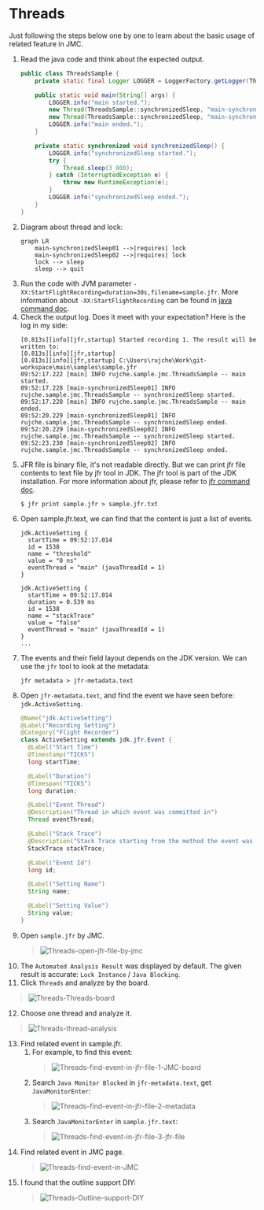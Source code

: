# Threads

Just following the steps below one by one to learn about the basic usage of related feature in JMC.

1. Read the java code and think about the expected output.
    ```java
    public class ThreadsSample {
        private static final Logger LOGGER = LoggerFactory.getLogger(ThreadsSample.class);
    
        public static void main(String[] args) {
            LOGGER.info("main started.");
            new Thread(ThreadsSample::synchronizedSleep, "main-synchronizedSleep01").start();
            new Thread(ThreadsSample::synchronizedSleep, "main-synchronizedSleep02").start();
            LOGGER.info("main ended.");
        }
    
        private static synchronized void synchronizedSleep() {
            LOGGER.info("synchronizedSleep started.");
            try {
                Thread.sleep(3_000);
            } catch (InterruptedException e) {
                throw new RuntimeException(e);
            }
            LOGGER.info("synchronizedSleep ended.");
        }
    }
    ```
2. Diagram about thread and lock:
    ```mermaid
    graph LR
        main-synchronizedSleep01 -->|requires| lock
        main-synchronizedSleep02 -->|requires| lock
        lock --> sleep
        sleep --> quit
    ```
3. Run the code with JVM parameter `-XX:StartFlightRecording=duration=30s,filename=sample.jfr`. More information about 
   `-XX:StartFlightRecording` can be found in [java command doc](https://docs.oracle.com/en/java/javase/22/docs/specs/man/java.html).
4. Check the output log. Does it meet with your expectation? Here is the log in my side:
   ```text
   [0.813s][info][jfr,startup] Started recording 1. The result will be written to:
   [0.813s][info][jfr,startup] 
   [0.813s][info][jfr,startup] C:\Users\rujche\Work\git-workspace\main\samples\sample.jfr
   09:52:17.222 [main] INFO rujche.sample.jmc.ThreadsSample -- main started.
   09:52:17.228 [main-synchronizedSleep01] INFO rujche.sample.jmc.ThreadsSample -- synchronizedSleep started.
   09:52:17.228 [main] INFO rujche.sample.jmc.ThreadsSample -- main ended.
   09:52:20.229 [main-synchronizedSleep01] INFO rujche.sample.jmc.ThreadsSample -- synchronizedSleep ended.
   09:52:20.229 [main-synchronizedSleep02] INFO rujche.sample.jmc.ThreadsSample -- synchronizedSleep started.
   09:52:23.230 [main-synchronizedSleep02] INFO rujche.sample.jmc.ThreadsSample -- synchronizedSleep ended.
   ```
5. JFR file is binary file, it's not readable directly. But we can print jfr file contents to text file by jfr tool in 
   JDK. The jfr tool is part of the JDK installation. For more information about jfr, please refer to 
   [jfr command doc](https://docs.oracle.com/en/java/javase/22/docs/specs/man/jfr.html).
   ```shell
   $ jfr print sample.jfr > sample.jfr.txt
   ```
6. Open sample.jfr.text, we can find that the content is just a list of events.
   ```text
   jdk.ActiveSetting {
     startTime = 09:52:17.014
     id = 1538
     name = "threshold"
     value = "0 ns"
     eventThread = "main" (javaThreadId = 1)
   }
   
   jdk.ActiveSetting {
     startTime = 09:52:17.014
     duration = 0.539 ms
     id = 1538
     name = "stackTrace"
     value = "false"
     eventThread = "main" (javaThreadId = 1)
   }
   ...
   ```
7. The events and their field layout depends on the JDK version. We can use the `jfr` tool to look at the metadata:
   ```shell
   jfr metadata > jfr-metadata.text
   ```
8. Open `jfr-metadata.text`, and find the event we have seen before: `jdk.ActiveSetting`.
   ```java
   @Name("jdk.ActiveSetting")
   @Label("Recording Setting")
   @Category("Flight Recorder")
   class ActiveSetting extends jdk.jfr.Event {
     @Label("Start Time")
     @Timestamp("TICKS")
     long startTime;
   
     @Label("Duration")
     @Timespan("TICKS")
     long duration;
   
     @Label("Event Thread")
     @Description("Thread in which event was committed in")
     Thread eventThread;
   
     @Label("Stack Trace")
     @Description("Stack Trace starting from the method the event was committed in")
     StackTrace stackTrace;
   
     @Label("Event Id")
     long id;
   
     @Label("Setting Name")
     String name;
   
     @Label("Setting Value")
     String value;
   }
   ```
9. Open `sample.jfr` by JMC.
   > ![Threads-open-jfr-file-by-jmc](../pictures/Threads-open-jfr-file-by-jmc.png)
10. The `Automated Analysis Result` was displayed by default. The given result is accurate: `Lock Instance` / 
    `Java Blocking`.
11. Click `Threads` and analyze by the board.
   > ![Threads-Threads-board](../pictures/Threads-Threads-board.png)
12. Choose one thread and analyze it.
   > ![Threads-thread-analysis](../pictures/Threads-thread-analysis.png)
13. Find related event in sample.jfr. 
    1. For example, to find this event: 
       > ![Threads-find-event-in-jfr-file-1-JMC-board](../pictures/Threads-find-event-in-jfr-file-1-JMC-board.png)
    2. Search `Java Monitor Blocked` in `jfr-metadata.text`, get `JavaMonitorEnter`:
       > ![Threads-find-event-in-jfr-file-2-metadata](../pictures/Threads-find-event-in-jfr-file-2-metadata.png)
    3. Search `JavaMonitorEnter` in `sample.jfr.text`:
       > ![Threads-find-event-in-jfr-file-3-jfr-file](../pictures/Threads-find-event-in-jfr-file-3-jfr-file.png)
14. Find related event in JMC page.
    > ![Threads-find-event-in-JMC](../pictures/Threads-find-event-in-JMC.png)
15. I found that the outline support DIY:
    > ![Threads-Outline-support-DIY](../pictures/Threads-Outline-support-DIY.png)

